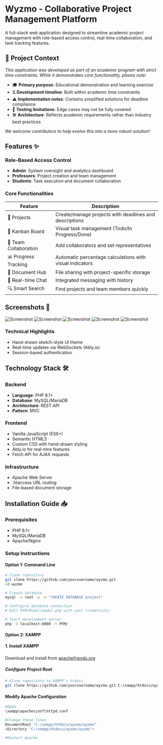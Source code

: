 # Wyzmo - Collaborative Project Management Platform

A full-stack web application designed to streamline academic project management with role-based access control, real-time collaboration, and task tracking features.


## 🚨 Project Context  
*This application was developed as part of an academic program with strict time constraints. While it demonstrates core functionality, please note:*  

- 🎓 **Primary purpose**: Educational demonstration and learning exercise  
- ⏳ **Development timeline**: Built within academic time constraints  
- ⚠️ **Implementation notes**: Contains simplified solutions for deadline compliance  
- 🐛 **Testing limitations**: Edge cases may not be fully covered  
- 🛠️ **Architecture**: Reflects academic requirements rather than industry best practices  

*We welcome contributors to help evolve this into a more robust solution!*

## Features ✨

### Role-Based Access Control
- **Admin**: System oversight and analytics dashboard
- **Professors**: Project creation and team management
- **Students**: Task execution and document collaboration

### Core Functionalities
| Feature | Description |
|---------|-------------|
| 📂 Projects | Create/manage projects with deadlines and descriptions |
| 📝 Kanban Board | Visual task management (Todo/In Progress/Done) |
| 👥 Team Collaboration | Add collaborators and set representatives |
| 📊 Progress Tracking | Automatic percentage calculations with visual indicators |
| 📁 Document Hub | File sharing with project-specific storage |
| 💬 Real-time Chat | Integrated messaging with history |
| 🔍 Smart Search | Find projects and team members quickly |

## Screenshots 📸
![Screenshot](./screenshots/1.png)
![Screenshot](./screenshots/2.png)
![Screenshot](./screenshots/3.png)
![Screenshot](./screenshots/4.png)
![Screenshot](./screenshots/5.png)

### Technical Highlights
- Hand-drawn sketch-style UI theme
- Real-time updates via WebSockets (Ably.io)
- Session-based authentication

## Technology Stack 🛠️

### Backend
- **Language**: PHP 8.1+
- **Database**: MySQL/MariaDB
- **Architecture**: REST API
- **Pattern**: MVC

### Frontend
- Vanilla JavaScript (ES6+)
- Semantic HTML5
- Custom CSS with hand-drawn styling
- Ably.io for real-time features
- Fetch API for AJAX requests

### Infrastructure
- Apache Web Server
- .htaccess URL routing
- File-based document storage

## Installation Guide 📥

### Prerequisites
- PHP 8.1+
- MySQL/MariaDB
- Apache/Nginx

### Setup Instructions

#### Option 1: Command Line
```bash
# Clone repository
git clone https://github.com/yourusername/wyzmo.git
cd wyzmo

# Create database
mysql -u root -p -e "CREATE DATABASE project"

# Configure database connection
# Edit PFM/Model/model.php with your credentials

# Start development server
php -S localhost:8000 -t PFM/

```
#### Option 2: XAMPP

##### 1. Install XAMPP
Download and install from [apachefriends.org](https://www.apachefriends.org/)

##### Configure Project Root
```bash
# Clone repository to XAMPP's htdocs
git clone https://github.com/yourusername/wyzmo.git C:/xampp/htdocs/wyzmo
```
#### Modify Apache Configuration
```bash
#Open 
\xampp\apache\conf\httpd.conf

#Change these lines
DocumentRoot "C:/xampp/htdocs/wyzmo/wyzmo"
<Directory "C:/xampp/htdocs/wyzmo/wyzmo">

#Restart Apache
```
